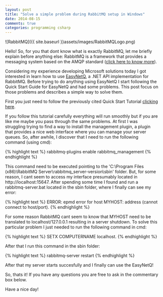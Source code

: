```yaml
---
layout: post
title: "Solve a simple problem during RabbitMQ setup in Windows"
date: 2014-08-15
comments: true
categories: programming csharp
---
```


![RabbitMQ]({{ site.baseurl }}assets/images/RabbitMQLogo.png)

Hello! 
So, for you that dont know what is exactly RabbitMQ, let me briefly explain before anything else: RabbitMQ is a framework that provides a messaging system based on the AMQP standard ([click here to know more](http://en.wikipedia.org/wiki/Advanced_Message_Queuing_Protocol)).

Considering my experience developing Microsoft solutions today I got interested in learn how to use [EasyNetQ](https://github.com/mikehadlow/EasyNetQ), a .NET API implementation for RabbitMQ. Before trying to do anything using EasyNetQ I start following the Quick Start Guide for EasyNetQ and had some problems. This post focus on those problems and describes a simple way to solve them.

First you just need to follow the previously cited Quick Start Tutorial [clicking here](https://github.com/mikehadlow/EasyNetQ/wiki/Quick-Start).

If you follow this tutorial carefully everything will run smoothly but if you are like me maybe you pass through the same problems. 
At first I was struggling trying to find a way to install the management plugin, a plugin that provides a nice web interface where you can manage your server queues. So, after awhile, I discover that I need to run the following command (using cmd): 

{% highlight text %}
rabbitmq-plugins enable rabbitmq_management
{% endhighlight %}

This command need to be executed pointing to the 'C:\Program Files (x86)\RabbitMQ Server\rabbitmq_server-version\sbin' folder. But, for some reason, I cant seem to access my interface presumably located in http://localhost:15647. After spending some time I found and run a rabbitmq-server.bat located in the sbin folder, where I finally can see my error: 

{% highlight text %}
ERROR: epmd error for host MYHOST: address (cannot connect to host/port). 
{% endhighlight %}

For some reason RabbitMQ cant seem to know that MYHOST need to be translated to localhost/127.0.0.1 resulting in a server shutdown. To solve this particular problem I just needed to run the following command in cmd: 

{% highlight text %}
SETX COMPUTERNAME localhost. 
{% endhighlight %}

After that I run this command in the sbin folder:

{% highlight text %}
rabbitmq-server restart 
{% endhighlight %}

After that my server starts succesfully and I finally can use the EasyNetQ!

So, thats it! If you have any questions you are free to ask in the commentary box below.

Have a nice day!